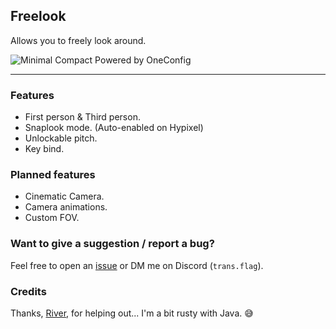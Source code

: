 ## Freelook
Allows you to freely look around.

![Minimal Compact Powered by OneConfig](https://polyfrost.org/media/branding/badges/badge_4.svg)

---

### Features
- First person & Third person.
- Snaplook mode. (Auto-enabled on Hypixel)
- Unlockable pitch.
- Key bind.

### Planned features
- Cinematic Camera.
- Camera animations.
- Custom FOV.

### Want to give a suggestion / report a bug?
Feel free to open an [issue](https://github.com/Syz66/Freelook/issues/new) or DM me on Discord (`trans.flag`).

### Credits
Thanks, [River](https://github.com/rivercodesig), for helping out... I'm a bit rusty with Java. 😅
